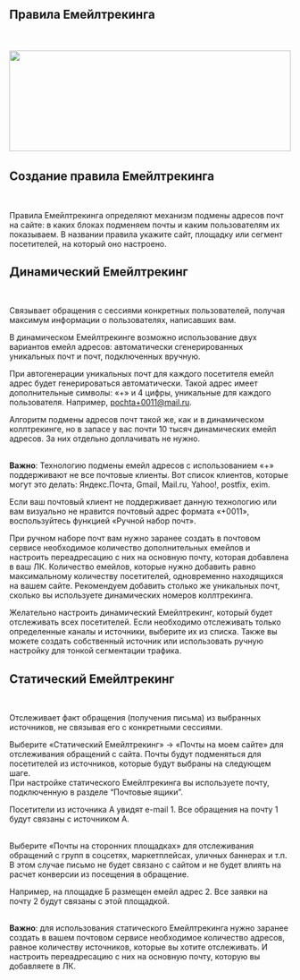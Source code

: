 ## Правила Емейлтрекинга
<br>
<br>
<IframeVideo src="https://www.youtube.com/embed/_4AkBVkwnnQ">
<img src="![image](Email_tracking_png.png)" alt="" width="100%" height="180px"/>
</IframeVideo>
<br>

## Создание правила Емейлтрекинга
<br>

Правила Емейлтрекинга определяют механизм подмены адресов почт на сайте: в каких блоках подменяем почты и каким пользователям их показываем.
В названии правила укажите сайт, площадку или сегмент посетителей, на который оно настроено.
<br>

## Динамический Емейлтрекинг
<br>

Связывает обращения с сессиями конкретных пользователей, получая максимум информации о пользователях, написавших вам.
<br>

В динамическом Емейлтрекинге возможно использование двух вариантов емейл адресов: автоматически сгенерированных уникальных почт и почт, подключенных вручную.
<br>

При автогенерации уникальных почт для каждого посетителя емейл адрес будет генерироваться автоматически. Такой адрес имеет дополнительные символы: «+» и 4 цифры, уникальные для каждого пользователя. Например, pochta+0011@mail.ru. 
<br>

<Alert>Алгоритм подмены адресов почт такой же, как и в динамическом коллтрекинге, но в запасе у вас почти 10 тысяч динамических емейл адресов. За них отдельно доплачивать не нужно.
<br></Alert><br>

**Важно**: Технологию подмены емейл адресов с использованием «+» поддерживают не все почтовые клиенты. Вот список клиентов, которые могут это делать: Яндекс.Почта, Gmail, Mail.ru, Yahoo!, postfix, exim.
<br>

Если ваш почтовый клиент не поддерживает данную технологию или вам визуально не нравится почтовый адрес формата «+0011», воспользуйтесь функцией «Ручной набор почт».
<br>

При ручном наборе почт вам нужно заранее создать в почтовом сервисе необходимое количество дополнительных емейлов и настроить переадресацию с них на основную почту, которая добавлена в ваш ЛК. Количество емейлов, которые нужно добавить равно максимальному количеству посетителей, одновременно находящихся на вашем сайте. Рекомендуем добавить столько же уникальных почт, сколько вы используете динамических номеров коллтрекинга.
<br>

Желательно настроить динамический Емейлтрекинг, который будет отслеживать всех посетителей. Если необходимо отслеживать только определенные каналы и источники, выберите их из списка. Также вы можете создать собственный источник или использовать ручную настройку для тонкой сегментации трафика.
<br>

## Статический Емейлтрекинг
<br>

Отслеживает факт обращения (получения письма) из выбранных источников, не связывая его с конкретными сессиями.
<br>

Выберите «Статический Емейлтрекинг» → «Почты на моем сайте» для отслеживания обращений с сайта. Почты будут подменяться для посетителей из источников, которые будут выбраны на следующем шаге. 
<br>
При настройке статического Емейлтрекинга вы используете почту, подключенную в разделе “Почтовые ящики”.
<br>

<Alert>Посетители из источника А увидят e-mail 1. Все обращения на почту 1 будут связаны с источником А.
<br></Alert><br>

Выберите «Почты на сторонних площадках» для отслеживания обращений с групп в соцсетях, маркетплейсах, уличных баннерах и т.п. В этом случае письмо не будет связано с сайтом и не будет влиять на расчет конверсии из посещения в обращение.
<br>

<Alert>Например, на площадке Б размещен емейл адрес 2. Все заявки на почту 2 будут связаны с этой площадкой.
<br></Alert><br>

**Важно**: для использования статического Емейлтрекинга нужно заранее создать в вашем почтовом сервисе необходимое количество адресов, равное количеству источников, которые вы хотите отслеживать. И настроить переадресацию с них на основную почту, которую вы добавляете в ЛК.
<br>
